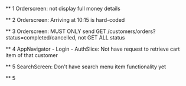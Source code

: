** 1 
Orderscreen: not display full money details

** 2
Orderscreen: Arriving at 10:15 is hard-coded

** 3
Orderscreen: MUST ONLY send GET /customers/orders?status=completed/cancelled, not GET ALL status

** 4
AppNavigator - Login - AuthSlice: Not have request to retrieve cart item of that customer

** 5
SearchScreen: Don't have search menu item functionality yet

** 5